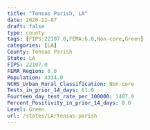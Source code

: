 ```yaml
---
title: "Tensas Parish, LA"
date: 2020-11-07
draft: false
type: county
tags: [FIPS:22107.0,FEMA:6.0,Non-core,Green]
categories: [LA]
County: Tensas Parish
State: LA
FIPS: 22107.0
FEMA_Region: 6.0
Population: 4334.0
NCHS_Urban_Rural_Classification: Non-core
Tests_in_prior_14_days: 61.0
Fourteen_day_test_rate_per_100000: 1407.0
Percent_Positivity_in_prior_14_days: 0.0
Level: Green
url: /states/LA/tensas-parish
---
```



